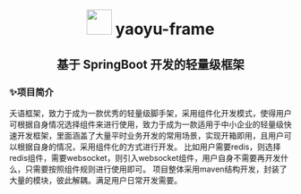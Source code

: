 <h1 align="center"> <img src="https://github.com/TheDudeThatCode/TheDudeThatCode/raw/master/Assets/Developer.gif" style="width: 45px; display: inline-block;" data-target="animated-image.originalImage"> yaoyu-frame</h1>
<h2 align="center">基于 SpringBoot 开发的轻量级框架 </h2>
<h3>✨项目简介</h3>
夭语框架，致力于成为一款优秀的轻量级脚手架，采用组件化开发模式，使得用户可根据自身情况选择组件来进行使用，致力于成为一款适用于中小企业的轻量级快速开发框架，里面涵盖了大量平时业务开发的常用场景，实现开箱即用，且用户可以根据自身的情况，采用组件化的方式进行开发。
比如用户需要redis，则选择redis组件，需要websocket，则引入websocket组件，用户自身不需要再开发什么，只需要按照组件规则进行使用即可。
项目整体采用maven结构开发，封装了大量的模块，彼此解耦。满足用户日常开发需要。
